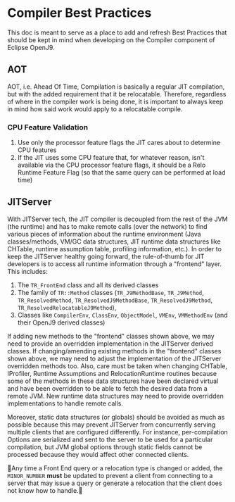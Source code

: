 <!--
Copyright IBM Corp. and others 2019

This program and the accompanying materials are made available under
the terms of the Eclipse Public License 2.0 which accompanies this
distribution and is available at https://www.eclipse.org/legal/epl-2.0/
or the Apache License, Version 2.0 which accompanies this distribution and
is available at https://www.apache.org/licenses/LICENSE-2.0.

This Source Code may also be made available under the following
Secondary Licenses when the conditions for such availability set
forth in the Eclipse Public License, v. 2.0 are satisfied: GNU
General Public License, version 2 with the GNU Classpath
Exception [1] and GNU General Public License, version 2 with the
OpenJDK Assembly Exception [2].

[1] https://www.gnu.org/software/classpath/license.html
[2] https://openjdk.org/legal/assembly-exception.html

SPDX-License-Identifier: EPL-2.0 OR Apache-2.0 OR GPL-2.0-only WITH Classpath-exception-2.0 OR GPL-2.0-only WITH OpenJDK-assembly-exception-1.0
-->

# Compiler Best Practices
This doc is meant to serve as a place to add and refresh Best Practices
that should be kept in mind when developing on the Compiler component
of Eclipse OpenJ9.

## AOT
AOT, i.e. Ahead Of Time, Compilation is basically a regular JIT compilation,
but with the added requirement that it be relocatable. Therefore, regardless
of where in the compiler work is being done, it is important to always keep
in mind how said work would apply to a relocatable compile.

### CPU Feature Validation
1. Use only the processor feature flags the JIT cares about to determine CPU features
2. If the JIT uses some CPU feature that, for whatever reason, isn't available via 
the CPU processor feature flags, it should be a Relo Runtime Feature Flag (so that 
the same query can be performed at load time)

## JITServer
With JITServer tech, the JIT compiler is decoupled from the rest of the 
JVM (the runtime) and has to make remote calls (over the network) to find various
pieces of information about the runtime environment (Java classes/methods, 
VM/GC data structures, JIT runtime data structures like CHTable, runtime 
assumption table, profiling information, etc.).
In order to keep the JITServer healthy going forward, the rule-of-thumb for
JIT developers is to access all runtime information through a "frontend" layer. 
This includes:
1. The `TR_FrontEnd` class and all its derived classes
2. The family of `TR::Method` classes (`TR_J9MethodBase`, `TR_J9Method`,
`TR_ResolvedMethod`, `TR_ResolvedJ9MethodBase`, `TR_ResolvedJ9Method`, 
`TR_ResolvedRelocatableJ9Method`), 
3. Classes like `CompilerEnv`, `ClassEnv`, `ObjectModel`, `VMEnv`, 
`VMMethodEnv` (and their OpenJ9 derived classes)

If adding new methods to the "frontend" classes shown above, we may need to
provide an overridden implementation in the JITServer derived classes.
If changing/amending existing methods in the "frontend" classes shown above, 
we may need to adjust the implementation of the JITServer overridden methods too.
Also, care must be taken when changing CHTable, IProfiler, Runtime Assumptions and
RelocationRuntime routines because some of the methods in these data structures
have been declared virtual and have been overridden to be able to fetch the 
desired data from a remote JVM.
New runtime data structures may need to provide overridden implementations to
handle remote calls.

Moreover, static data structures (or globals) should be avoided as much as
possible because this may prevent JITServer from concurrently serving multiple
clients that are configured differently. For instance, per-compilation Options
are serialized and sent to the server to be used for a particular compilation, 
but JVM global options through static fields cannot be processed because they
would affect other connected clients.

:rotating_light:Any time a Front End query or a relocation type is changed or added,
the `MINOR_NUMBER` **must** be updated to prevent a client from connecting to a
server that may issue a query or generate a relocation that the client does not
know how to handle.:rotating_light:

